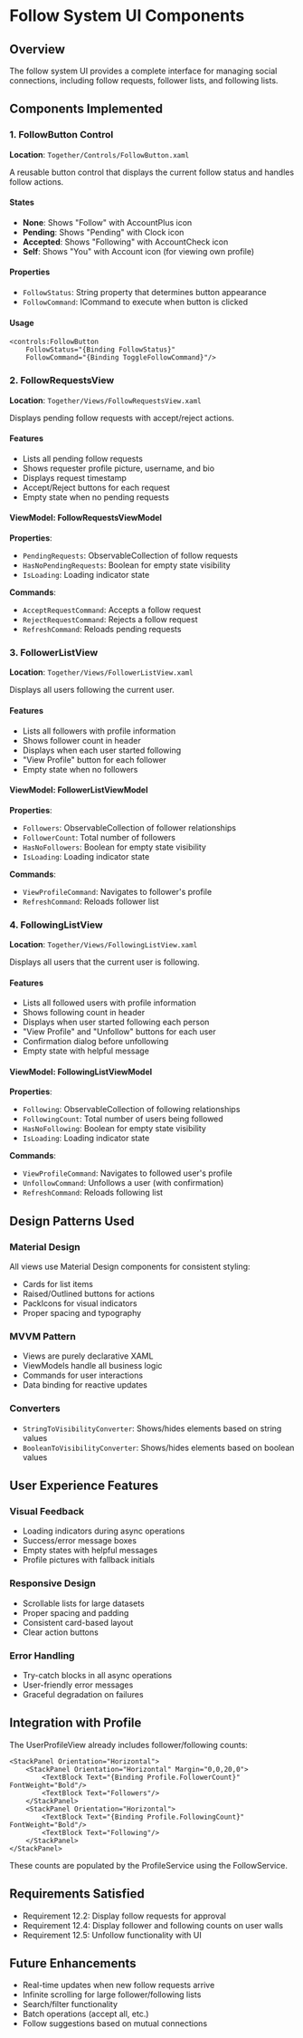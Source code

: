 # Follow System UI Components

## Overview
The follow system UI provides a complete interface for managing social connections, including follow requests, follower lists, and following lists.

## Components Implemented

### 1. FollowButton Control
**Location**: `Together/Controls/FollowButton.xaml`

A reusable button control that displays the current follow status and handles follow actions.

#### States
- **None**: Shows "Follow" with AccountPlus icon
- **Pending**: Shows "Pending" with Clock icon
- **Accepted**: Shows "Following" with AccountCheck icon
- **Self**: Shows "You" with Account icon (for viewing own profile)

#### Properties
- `FollowStatus`: String property that determines button appearance
- `FollowCommand`: ICommand to execute when button is clicked

#### Usage
```xaml
<controls:FollowButton 
    FollowStatus="{Binding FollowStatus}"
    FollowCommand="{Binding ToggleFollowCommand}"/>
```

### 2. FollowRequestsView
**Location**: `Together/Views/FollowRequestsView.xaml`

Displays pending follow requests with accept/reject actions.

#### Features
- Lists all pending follow requests
- Shows requester profile picture, username, and bio
- Displays request timestamp
- Accept/Reject buttons for each request
- Empty state when no pending requests

#### ViewModel: FollowRequestsViewModel
**Properties**:
- `PendingRequests`: ObservableCollection of follow requests
- `HasNoPendingRequests`: Boolean for empty state visibility
- `IsLoading`: Loading indicator state

**Commands**:
- `AcceptRequestCommand`: Accepts a follow request
- `RejectRequestCommand`: Rejects a follow request
- `RefreshCommand`: Reloads pending requests

### 3. FollowerListView
**Location**: `Together/Views/FollowerListView.xaml`

Displays all users following the current user.

#### Features
- Lists all followers with profile information
- Shows follower count in header
- Displays when each user started following
- "View Profile" button for each follower
- Empty state when no followers

#### ViewModel: FollowerListViewModel
**Properties**:
- `Followers`: ObservableCollection of follower relationships
- `FollowerCount`: Total number of followers
- `HasNoFollowers`: Boolean for empty state visibility
- `IsLoading`: Loading indicator state

**Commands**:
- `ViewProfileCommand`: Navigates to follower's profile
- `RefreshCommand`: Reloads follower list

### 4. FollowingListView
**Location**: `Together/Views/FollowingListView.xaml`

Displays all users that the current user is following.

#### Features
- Lists all followed users with profile information
- Shows following count in header
- Displays when user started following each person
- "View Profile" and "Unfollow" buttons for each user
- Confirmation dialog before unfollowing
- Empty state with helpful message

#### ViewModel: FollowingListViewModel
**Properties**:
- `Following`: ObservableCollection of following relationships
- `FollowingCount`: Total number of users being followed
- `HasNoFollowing`: Boolean for empty state visibility
- `IsLoading`: Loading indicator state

**Commands**:
- `ViewProfileCommand`: Navigates to followed user's profile
- `UnfollowCommand`: Unfollows a user (with confirmation)
- `RefreshCommand`: Reloads following list

## Design Patterns Used

### Material Design
All views use Material Design components for consistent styling:
- Cards for list items
- Raised/Outlined buttons for actions
- PackIcons for visual indicators
- Proper spacing and typography

### MVVM Pattern
- Views are purely declarative XAML
- ViewModels handle all business logic
- Commands for user interactions
- Data binding for reactive updates

### Converters
- `StringToVisibilityConverter`: Shows/hides elements based on string values
- `BooleanToVisibilityConverter`: Shows/hides elements based on boolean values

## User Experience Features

### Visual Feedback
- Loading indicators during async operations
- Success/error message boxes
- Empty states with helpful messages
- Profile pictures with fallback initials

### Responsive Design
- Scrollable lists for large datasets
- Proper spacing and padding
- Consistent card-based layout
- Clear action buttons

### Error Handling
- Try-catch blocks in all async operations
- User-friendly error messages
- Graceful degradation on failures

## Integration with Profile

The UserProfileView already includes follower/following counts:
```xaml
<StackPanel Orientation="Horizontal">
    <StackPanel Orientation="Horizontal" Margin="0,0,20,0">
        <TextBlock Text="{Binding Profile.FollowerCount}" FontWeight="Bold"/>
        <TextBlock Text="Followers"/>
    </StackPanel>
    <StackPanel Orientation="Horizontal">
        <TextBlock Text="{Binding Profile.FollowingCount}" FontWeight="Bold"/>
        <TextBlock Text="Following"/>
    </StackPanel>
</StackPanel>
```

These counts are populated by the ProfileService using the FollowService.

## Requirements Satisfied
- Requirement 12.2: Display follow requests for approval
- Requirement 12.4: Display follower and following counts on user walls
- Requirement 12.5: Unfollow functionality with UI

## Future Enhancements
- Real-time updates when new follow requests arrive
- Infinite scrolling for large follower/following lists
- Search/filter functionality
- Batch operations (accept all, etc.)
- Follow suggestions based on mutual connections
